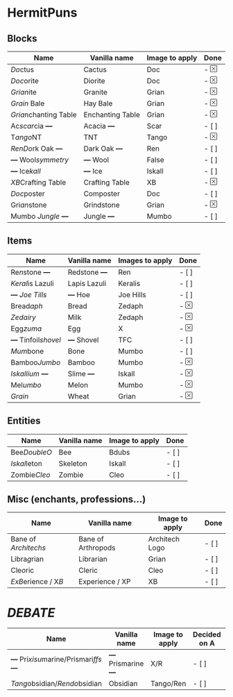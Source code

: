 # HermitPuns


## Blocks
|Name|Vanilla name|Image to apply|Done|
|----|------------|--------------|----|
|*Do*ctus|Cactus|Doc|- <svg class="bi bi-x-square" width="1em" height="1em" viewBox="0 0 16 16" fill="currentColor" xmlns="http://www.w3.org/2000/svg"><path fill-rule="evenodd" d="M14 1H2a1 1 0 00-1 1v12a1 1 0 001 1h12a1 1 0 001-1V2a1 1 0 00-1-1zM2 0a2 2 0 00-2 2v12a2 2 0 002 2h12a2 2 0 002-2V2a2 2 0 00-2-2H2z" clip-rule="evenodd"/><path fill-rule="evenodd" d="M11.854 4.146a.5.5 0 010 .708l-7 7a.5.5 0 01-.708-.708l7-7a.5.5 0 01.708 0z" clip-rule="evenodd"/><path fill-rule="evenodd" d="M4.146 4.146a.5.5 0 000 .708l7 7a.5.5 0 00.708-.708l-7-7a.5.5 0 00-.708 0z" clip-rule="evenodd"/></svg>|
|*Doc*orite|Diorite|Doc|- <svg class="bi bi-x-square" width="1em" height="1em" viewBox="0 0 16 16" fill="currentColor" xmlns="http://www.w3.org/2000/svg"><path fill-rule="evenodd" d="M14 1H2a1 1 0 00-1 1v12a1 1 0 001 1h12a1 1 0 001-1V2a1 1 0 00-1-1zM2 0a2 2 0 00-2 2v12a2 2 0 002 2h12a2 2 0 002-2V2a2 2 0 00-2-2H2z" clip-rule="evenodd"/><path fill-rule="evenodd" d="M11.854 4.146a.5.5 0 010 .708l-7 7a.5.5 0 01-.708-.708l7-7a.5.5 0 01.708 0z" clip-rule="evenodd"/><path fill-rule="evenodd" d="M4.146 4.146a.5.5 0 000 .708l7 7a.5.5 0 00.708-.708l-7-7a.5.5 0 00-.708 0z" clip-rule="evenodd"/></svg>|
|*Grian*ite|Granite|Grian|- <svg class="bi bi-x-square" width="1em" height="1em" viewBox="0 0 16 16" fill="currentColor" xmlns="http://www.w3.org/2000/svg"><path fill-rule="evenodd" d="M14 1H2a1 1 0 00-1 1v12a1 1 0 001 1h12a1 1 0 001-1V2a1 1 0 00-1-1zM2 0a2 2 0 00-2 2v12a2 2 0 002 2h12a2 2 0 002-2V2a2 2 0 00-2-2H2z" clip-rule="evenodd"/><path fill-rule="evenodd" d="M11.854 4.146a.5.5 0 010 .708l-7 7a.5.5 0 01-.708-.708l7-7a.5.5 0 01.708 0z" clip-rule="evenodd"/><path fill-rule="evenodd" d="M4.146 4.146a.5.5 0 000 .708l7 7a.5.5 0 00.708-.708l-7-7a.5.5 0 00-.708 0z" clip-rule="evenodd"/></svg>|
|*Grain* Bale|Hay Bale|Grian|- <svg class="bi bi-x-square" width="1em" height="1em" viewBox="0 0 16 16" fill="currentColor" xmlns="http://www.w3.org/2000/svg"><path fill-rule="evenodd" d="M14 1H2a1 1 0 00-1 1v12a1 1 0 001 1h12a1 1 0 001-1V2a1 1 0 00-1-1zM2 0a2 2 0 00-2 2v12a2 2 0 002 2h12a2 2 0 002-2V2a2 2 0 00-2-2H2z" clip-rule="evenodd"/><path fill-rule="evenodd" d="M11.854 4.146a.5.5 0 010 .708l-7 7a.5.5 0 01-.708-.708l7-7a.5.5 0 01.708 0z" clip-rule="evenodd"/><path fill-rule="evenodd" d="M4.146 4.146a.5.5 0 000 .708l7 7a.5.5 0 00.708-.708l-7-7a.5.5 0 00-.708 0z" clip-rule="evenodd"/></svg>|
|*Gria*nchanting Table|Enchanting Table|Grian|- <svg class="bi bi-x-square" width="1em" height="1em" viewBox="0 0 16 16" fill="currentColor" xmlns="http://www.w3.org/2000/svg"><path fill-rule="evenodd" d="M14 1H2a1 1 0 00-1 1v12a1 1 0 001 1h12a1 1 0 001-1V2a1 1 0 00-1-1zM2 0a2 2 0 00-2 2v12a2 2 0 002 2h12a2 2 0 002-2V2a2 2 0 00-2-2H2z" clip-rule="evenodd"/><path fill-rule="evenodd" d="M11.854 4.146a.5.5 0 010 .708l-7 7a.5.5 0 01-.708-.708l7-7a.5.5 0 01.708 0z" clip-rule="evenodd"/><path fill-rule="evenodd" d="M4.146 4.146a.5.5 0 000 .708l7 7a.5.5 0 00.708-.708l-7-7a.5.5 0 00-.708 0z" clip-rule="evenodd"/></svg>|
|Ac*scar*cia **—**|Acacia **—**|Scar|- [ ]|
|T*ango*NT|TNT|Tango|- <svg class="bi bi-x-square" width="1em" height="1em" viewBox="0 0 16 16" fill="currentColor" xmlns="http://www.w3.org/2000/svg"><path fill-rule="evenodd" d="M14 1H2a1 1 0 00-1 1v12a1 1 0 001 1h12a1 1 0 001-1V2a1 1 0 00-1-1zM2 0a2 2 0 00-2 2v12a2 2 0 002 2h12a2 2 0 002-2V2a2 2 0 00-2-2H2z" clip-rule="evenodd"/><path fill-rule="evenodd" d="M11.854 4.146a.5.5 0 010 .708l-7 7a.5.5 0 01-.708-.708l7-7a.5.5 0 01.708 0z" clip-rule="evenodd"/><path fill-rule="evenodd" d="M4.146 4.146a.5.5 0 000 .708l7 7a.5.5 0 00.708-.708l-7-7a.5.5 0 00-.708 0z" clip-rule="evenodd"/></svg>|
|*RenDo*rk Oak **—**|Dark Oak **—**|Ren|- [ ]|
|**—** Wool*symmetry*|**—** Wool|False|- [ ]|
|**—** Ice*kall*|**—** Ice|Iskall|- [ ]|
|*XB*Crafting Table|Crafting Table|XB|- <svg class="bi bi-x-square" width="1em" height="1em" viewBox="0 0 16 16" fill="currentColor" xmlns="http://www.w3.org/2000/svg"><path fill-rule="evenodd" d="M14 1H2a1 1 0 00-1 1v12a1 1 0 001 1h12a1 1 0 001-1V2a1 1 0 00-1-1zM2 0a2 2 0 00-2 2v12a2 2 0 002 2h12a2 2 0 002-2V2a2 2 0 00-2-2H2z" clip-rule="evenodd"/><path fill-rule="evenodd" d="M11.854 4.146a.5.5 0 010 .708l-7 7a.5.5 0 01-.708-.708l7-7a.5.5 0 01.708 0z" clip-rule="evenodd"/><path fill-rule="evenodd" d="M4.146 4.146a.5.5 0 000 .708l7 7a.5.5 0 00.708-.708l-7-7a.5.5 0 00-.708 0z" clip-rule="evenodd"/></svg>|
|*Doc*poster|Composter|Doc|- [ ]|
|Gri*an*stone|Grindstone|Grian|- <svg class="bi bi-x-square" width="1em" height="1em" viewBox="0 0 16 16" fill="currentColor" xmlns="http://www.w3.org/2000/svg"><path fill-rule="evenodd" d="M14 1H2a1 1 0 00-1 1v12a1 1 0 001 1h12a1 1 0 001-1V2a1 1 0 00-1-1zM2 0a2 2 0 00-2 2v12a2 2 0 002 2h12a2 2 0 002-2V2a2 2 0 00-2-2H2z" clip-rule="evenodd"/><path fill-rule="evenodd" d="M11.854 4.146a.5.5 0 010 .708l-7 7a.5.5 0 01-.708-.708l7-7a.5.5 0 01.708 0z" clip-rule="evenodd"/><path fill-rule="evenodd" d="M4.146 4.146a.5.5 0 000 .708l7 7a.5.5 0 00.708-.708l-7-7a.5.5 0 00-.708 0z" clip-rule="evenodd"/></svg>|
|Mumbo *Jungle* **—**|Jungle **—**|Mumbo|- [ ]

## Items
|Name|Vanilla name|Images to apply|Done|
|----|------------|---------------|----|
|Re*n*stone **—**|Redstone **—**|Ren|- [ ]|
|*Keral*is Lazuli|Lapis Lazuli|Keralis|- [ ]|
|**—** *Joe Tills*|**—** Hoe|Joe Hills|- [ ]|
|Bread*aph*|Bread|Zedaph|- <svg class="bi bi-x-square" width="1em" height="1em" viewBox="0 0 16 16" fill="currentColor" xmlns="http://www.w3.org/2000/svg"><path fill-rule="evenodd" d="M14 1H2a1 1 0 00-1 1v12a1 1 0 001 1h12a1 1 0 001-1V2a1 1 0 00-1-1zM2 0a2 2 0 00-2 2v12a2 2 0 002 2h12a2 2 0 002-2V2a2 2 0 00-2-2H2z" clip-rule="evenodd"/><path fill-rule="evenodd" d="M11.854 4.146a.5.5 0 010 .708l-7 7a.5.5 0 01-.708-.708l7-7a.5.5 0 01.708 0z" clip-rule="evenodd"/><path fill-rule="evenodd" d="M4.146 4.146a.5.5 0 000 .708l7 7a.5.5 0 00.708-.708l-7-7a.5.5 0 00-.708 0z" clip-rule="evenodd"/></svg>|
|*Zedairy*|Milk|Zedaph|- <svg class="bi bi-x-square" width="1em" height="1em" viewBox="0 0 16 16" fill="currentColor" xmlns="http://www.w3.org/2000/svg"><path fill-rule="evenodd" d="M14 1H2a1 1 0 00-1 1v12a1 1 0 001 1h12a1 1 0 001-1V2a1 1 0 00-1-1zM2 0a2 2 0 00-2 2v12a2 2 0 002 2h12a2 2 0 002-2V2a2 2 0 00-2-2H2z" clip-rule="evenodd"/><path fill-rule="evenodd" d="M11.854 4.146a.5.5 0 010 .708l-7 7a.5.5 0 01-.708-.708l7-7a.5.5 0 01.708 0z" clip-rule="evenodd"/><path fill-rule="evenodd" d="M4.146 4.146a.5.5 0 000 .708l7 7a.5.5 0 00.708-.708l-7-7a.5.5 0 00-.708 0z" clip-rule="evenodd"/></svg>|
|Egg*zuma*|Egg|X|- <svg class="bi bi-x-square" width="1em" height="1em" viewBox="0 0 16 16" fill="currentColor" xmlns="http://www.w3.org/2000/svg"><path fill-rule="evenodd" d="M14 1H2a1 1 0 00-1 1v12a1 1 0 001 1h12a1 1 0 001-1V2a1 1 0 00-1-1zM2 0a2 2 0 00-2 2v12a2 2 0 002 2h12a2 2 0 002-2V2a2 2 0 00-2-2H2z" clip-rule="evenodd"/><path fill-rule="evenodd" d="M11.854 4.146a.5.5 0 010 .708l-7 7a.5.5 0 01-.708-.708l7-7a.5.5 0 01.708 0z" clip-rule="evenodd"/><path fill-rule="evenodd" d="M4.146 4.146a.5.5 0 000 .708l7 7a.5.5 0 00.708-.708l-7-7a.5.5 0 00-.708 0z" clip-rule="evenodd"/></svg>|
|**—** Tinfoil*shovel*|**—** Shovel|TFC|- [ ]|
|*Mum*bone|Bone|Mumbo|- [ ]|
|Bamboo*Jumbo*|Bamboo|Mumbo|- <svg class="bi bi-x-square" width="1em" height="1em" viewBox="0 0 16 16" fill="currentColor" xmlns="http://www.w3.org/2000/svg"><path fill-rule="evenodd" d="M14 1H2a1 1 0 00-1 1v12a1 1 0 001 1h12a1 1 0 001-1V2a1 1 0 00-1-1zM2 0a2 2 0 00-2 2v12a2 2 0 002 2h12a2 2 0 002-2V2a2 2 0 00-2-2H2z" clip-rule="evenodd"/><path fill-rule="evenodd" d="M11.854 4.146a.5.5 0 010 .708l-7 7a.5.5 0 01-.708-.708l7-7a.5.5 0 01.708 0z" clip-rule="evenodd"/><path fill-rule="evenodd" d="M4.146 4.146a.5.5 0 000 .708l7 7a.5.5 0 00.708-.708l-7-7a.5.5 0 00-.708 0z" clip-rule="evenodd"/></svg>|
|*Iskallium* **—**|Slime **—**|Iskall|- <svg class="bi bi-x-square" width="1em" height="1em" viewBox="0 0 16 16" fill="currentColor" xmlns="http://www.w3.org/2000/svg"><path fill-rule="evenodd" d="M14 1H2a1 1 0 00-1 1v12a1 1 0 001 1h12a1 1 0 001-1V2a1 1 0 00-1-1zM2 0a2 2 0 00-2 2v12a2 2 0 002 2h12a2 2 0 002-2V2a2 2 0 00-2-2H2z" clip-rule="evenodd"/><path fill-rule="evenodd" d="M11.854 4.146a.5.5 0 010 .708l-7 7a.5.5 0 01-.708-.708l7-7a.5.5 0 01.708 0z" clip-rule="evenodd"/><path fill-rule="evenodd" d="M4.146 4.146a.5.5 0 000 .708l7 7a.5.5 0 00.708-.708l-7-7a.5.5 0 00-.708 0z" clip-rule="evenodd"/></svg>|
|Mel*umbo*|Melon|Mumbo|- <svg class="bi bi-x-square" width="1em" height="1em" viewBox="0 0 16 16" fill="currentColor" xmlns="http://www.w3.org/2000/svg"><path fill-rule="evenodd" d="M14 1H2a1 1 0 00-1 1v12a1 1 0 001 1h12a1 1 0 001-1V2a1 1 0 00-1-1zM2 0a2 2 0 00-2 2v12a2 2 0 002 2h12a2 2 0 002-2V2a2 2 0 00-2-2H2z" clip-rule="evenodd"/><path fill-rule="evenodd" d="M11.854 4.146a.5.5 0 010 .708l-7 7a.5.5 0 01-.708-.708l7-7a.5.5 0 01.708 0z" clip-rule="evenodd"/><path fill-rule="evenodd" d="M4.146 4.146a.5.5 0 000 .708l7 7a.5.5 0 00.708-.708l-7-7a.5.5 0 00-.708 0z" clip-rule="evenodd"/></svg>|
|*Grain*|Wheat|Grian|- <svg class="bi bi-x-square" width="1em" height="1em" viewBox="0 0 16 16" fill="currentColor" xmlns="http://www.w3.org/2000/svg"><path fill-rule="evenodd" d="M14 1H2a1 1 0 00-1 1v12a1 1 0 001 1h12a1 1 0 001-1V2a1 1 0 00-1-1zM2 0a2 2 0 00-2 2v12a2 2 0 002 2h12a2 2 0 002-2V2a2 2 0 00-2-2H2z" clip-rule="evenodd"/><path fill-rule="evenodd" d="M11.854 4.146a.5.5 0 010 .708l-7 7a.5.5 0 01-.708-.708l7-7a.5.5 0 01.708 0z" clip-rule="evenodd"/><path fill-rule="evenodd" d="M4.146 4.146a.5.5 0 000 .708l7 7a.5.5 0 00.708-.708l-7-7a.5.5 0 00-.708 0z" clip-rule="evenodd"/></svg>|

## Entities
|Name|Vanilla name|Image to apply|Done|
|----|------------|--------------|----|
|Bee*DoubleO*|Bee|Bdubs|- [ ]|
|*Iskal*leton|Skeleton|Iskall|- [ ]|
|Zombie*Cleo*|Zombie|Cleo|- [ ]|

## Misc (enchants, professions...)
|Name|Vanilla name|Image to apply|Done|
|----|------------|--------------|----|
|Bane of *Architechs*|Bane of Arthropods|Architech Logo|- [ ]|
|Libra*g*rian|Librarian|Grian|- [ ]|
|Cle*o*ric|Cleric|Cleo|- [ ]|
|*ExB*erience / X*B*|Experience / XP|XB|- [ ]

# ***DEBATE***
|Name|Vanilla name|Image to apply|Decided on A|Decided on B|
|----|------------|--------------|------------|------------|
|**—** Pri*xisu*marine/Prismari*ffs* **—**|**—** Prismarine **—**|X/R|- [ ]|- [ ]|
|*Tang*obsidian/*Rendo*bsidian|Obsidian|Tango/Ren|- [ ]|- [ ]|